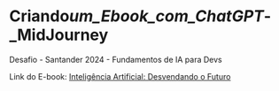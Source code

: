 # Criando*um_Ebook_com_ChatGPT*-\_MidJourney

Desafio - Santander 2024 - Fundamentos de IA para Devs

Link do E-book:
[Inteligência Artificial: Desvendando o Futuro](https://github.com/DeaMaduS/Criando_um_Ebook_com_ChatGPT_-_MidJourney/blob/main/e-book/inteligencia%20artificial%20-%20desvendando%20o%20futuro.pdf)

